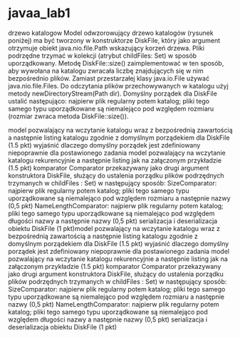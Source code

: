 # javaa_lab1
drzewo katalogow
Model odwzorowujący drzewo katalogów (rysunek poniżej) ma być tworzony w konstruktorze DiskFile, który jako argument otrzymuje obiekt java.nio.file.Path wskazujący korzeń drzewa. Pliki podrzędne trzymać w kolekcji (atrybut childFiles: Set<DiskFile>) w sposób uporządkowany.
Metodę DiskFile::size() zaimplementować w ten sposób, aby wywołana na katalogu zwracała liczbę znajdujących się w nim bezpośrednio plików.
Zamiast przestarzałej klasy java.io.File używać java.nio.file.Files. Do odczytania plików przechowywanych w katalogu użyj metody newDirectoryStream(Path dir).
Domyślny porządek dla DiskFile ustalić następująco: najpierw plik regularny potem katalog; pliki tego samego typu uporządkowane są niemalejąco pod względem rozmiaru (rozmiar zwraca metoda DiskFile::size()).

model pozwalający na wczytanie katalogu wraz z bezpośrednią zawartością a następnie listing katalogu zgodnie z domyślnym porządekiem dla DiskFile (1.5 pkt)
wyjaśnić dlaczego domyślny porządek jest zdefiniowany niepoprawnie dla postawionego zadania
model pozwalający na wczytanie katalogu rekurencyjnie a następnie listing jak na załączonym przykładzie (1.5 pkt)
komparator Comparator<DiskFile> przekazywany jako drugi argument konstruktora DiskFile, służący do ustalenia porządku plików podrzędnych trzymanych w childFiles : Set<DiskFile>) w następujący sposób:
SizeComparator: najpierw plik regularny potem katalog; pliki tego samego typu uporządkowane są niemalejąco pod względem rozmiaru a następnie nazwy (0,5 pkt)
NameLengthComparator: najpierw plik regularny potem katalog; pliki tego samego typu uporządkowane są niemalejąco pod względem długości nazwy a następnie nazwy (0,5 pkt)
serializacja i deserializacja obiektu DiskFile (1 pkt)model pozwalający na wczytanie katalogu wraz z bezpośrednią zawartością a następnie listing katalogu zgodnie z domyślnym porządekiem dla DiskFile (1.5 pkt)
wyjaśnić dlaczego domyślny porządek jest zdefiniowany niepoprawnie dla postawionego zadania
model pozwalający na wczytanie katalogu rekurencyjnie a następnie listing jak na załączonym przykładzie (1.5 pkt)
komparator Comparator<DiskFile> przekazywany jako drugi argument konstruktora DiskFile, służący do ustalenia porządku plików podrzędnych trzymanych w childFiles : Set<DiskFile>) w następujący sposób:
SizeComparator: najpierw plik regularny potem katalog; pliki tego samego typu uporządkowane są niemalejąco pod względem rozmiaru a następnie nazwy (0,5 pkt)
NameLengthComparator: najpierw plik regularny potem katalog; pliki tego samego typu uporządkowane są niemalejąco pod względem długości nazwy a następnie nazwy (0,5 pkt)
serializacja i deserializacja obiektu DiskFile (1 pkt)
